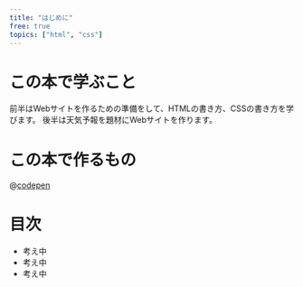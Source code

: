 ```yaml
---
title: "はじめに"
free: true
topics: ["html", "css"]
---
```

# この本で学ぶこと

前半はWebサイトを作るための準備をして、HTMLの書き方、CSSの書き方を学びます。
後半は天気予報を題材にWebサイトを作ります。

# この本で作るもの
@[codepen](https://codepen.io/hidehikokondo/pen/OJvqJRX)


# 目次
- 考え中
- 考え中
- 考え中
